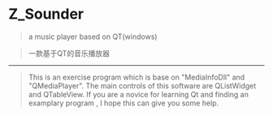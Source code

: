 # Z_Sounder 

> a music player based on QT(windows)

> 一款基于QT的音乐播放器

---

>This is an exercise program which is base on "MediaInfoDll" and "QMediaPlayer".
>The main controls of this software are QListWidget and QTableView. 
>If you are a novice for learning Qt and finding an examplary program , I hope this can give you some help.   

